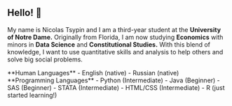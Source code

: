 ## Hello! 👋

My name is Nicolas Tsypin and I am a third-year student at the **University of Notre Dame.** Originally from Florida, I am now studying **Economics** with minors in **Data Science** and **Constitutional Studies.** With this blend of knowledge, I want to use quantitative skills and analysis to help others and solve big social problems.  
<div style="display: flex; justify-content: space-between;">
  <div1>
    **Human Languages**                        
    - English (native)
    - Russian (native)
  </div>
  <div>
    **Programming Languages**
    - Python (Intermediate)
    - Java (Beginner)
    - SAS (Beginner)
    - STATA (Intermediate)
    - HTML/CSS (Intermediate)
    - R (just started learning!) 
  </div>
</div>

<!--
**nicolastsypin/nicolastsypin** is a ✨ _special_ ✨ repository because its `README.md` (this file) appears on your GitHub profile.

Here are some ideas to get you started:

- 🔭 I’m currently working on my junior year at Notre Dame. 
- 🌱 I’m currently learning R and constitutional law. 
- 👯 I’m looking to collaborate on ...
- 🤔 I’m looking for help with ...
- 💬 Ask me about Pokemon
- 📫 How to reach me: ...
- 😄 Pronouns: ...
- ⚡ Fun fact: ...
-->
